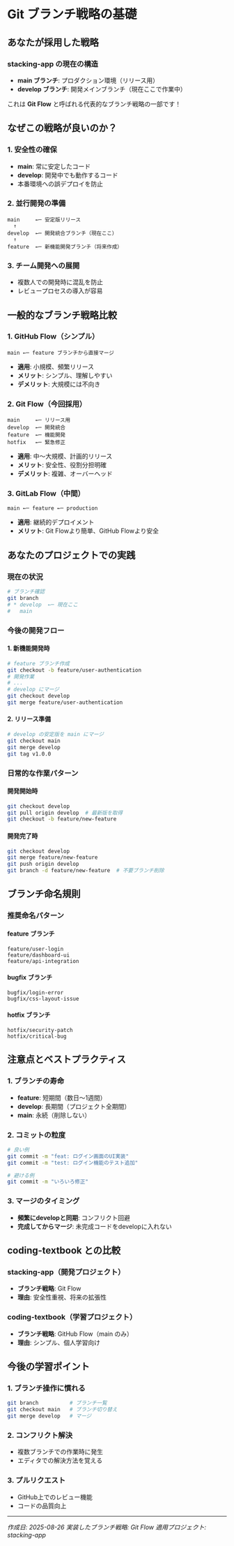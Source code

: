 # Git ブランチ戦略の基礎

## あなたが採用した戦略

### stacking-app の現在の構造
- **main ブランチ**: プロダクション環境（リリース用）
- **develop ブランチ**: 開発メインブランチ（現在ここで作業中）

これは **Git Flow** と呼ばれる代表的なブランチ戦略の一部です！

## なぜこの戦略が良いのか？

### 1. 安全性の確保
- **main**: 常に安定したコード
- **develop**: 開発中でも動作するコード
- 本番環境への誤デプロイを防止

### 2. 並行開発の準備
```
main     ←─ 安定版リリース
  ↑
develop  ←─ 開発統合ブランチ（現在ここ）
  ↑
feature  ←─ 新機能開発ブランチ（将来作成）
```

### 3. チーム開発への展開
- 複数人での開発時に混乱を防止
- レビュープロセスの導入が容易

## 一般的なブランチ戦略比較

### 1. GitHub Flow（シンプル）
```
main ←─ feature ブランチから直接マージ
```
- **適用**: 小規模、頻繁リリース
- **メリット**: シンプル、理解しやすい
- **デメリット**: 大規模には不向き

### 2. Git Flow（今回採用）
```
main     ←─ リリース用
develop  ←─ 開発統合
feature  ←─ 機能開発
hotfix   ←─ 緊急修正
```
- **適用**: 中〜大規模、計画的リリース
- **メリット**: 安全性、役割分担明確
- **デメリット**: 複雑、オーバーヘッド

### 3. GitLab Flow（中間）
```
main ←─ feature ←─ production
```
- **適用**: 継続的デプロイメント
- **メリット**: Git Flowより簡単、GitHub Flowより安全

## あなたのプロジェクトでの実践

### 現在の状況
```bash
# ブランチ確認
git branch
# * develop  ←─ 現在ここ
#   main
```

### 今後の開発フロー

#### 1. 新機能開発時
```bash
# feature ブランチ作成
git checkout -b feature/user-authentication
# 開発作業
# ...
# develop にマージ
git checkout develop
git merge feature/user-authentication
```

#### 2. リリース準備
```bash
# develop の安定版を main にマージ
git checkout main
git merge develop
git tag v1.0.0
```

### 日常的な作業パターン

#### 開発開始時
```bash
git checkout develop
git pull origin develop  # 最新版を取得
git checkout -b feature/new-feature
```

#### 開発完了時
```bash
git checkout develop
git merge feature/new-feature
git push origin develop
git branch -d feature/new-feature  # 不要ブランチ削除
```

## ブランチ命名規則

### 推奨命名パターン

#### feature ブランチ
```
feature/user-login
feature/dashboard-ui  
feature/api-integration
```

#### bugfix ブランチ
```
bugfix/login-error
bugfix/css-layout-issue
```

#### hotfix ブランチ
```
hotfix/security-patch
hotfix/critical-bug
```

## 注意点とベストプラクティス

### 1. ブランチの寿命
- **feature**: 短期間（数日〜1週間）
- **develop**: 長期間（プロジェクト全期間）
- **main**: 永続（削除しない）

### 2. コミットの粒度
```bash
# 良い例
git commit -m "feat: ログイン画面のUI実装"
git commit -m "test: ログイン機能のテスト追加"

# 避ける例  
git commit -m "いろいろ修正"
```

### 3. マージのタイミング
- **頻繁にdevelopと同期**: コンフリクト回避
- **完成してからマージ**: 未完成コードをdevelopに入れない

## coding-textbook との比較

### stacking-app（開発プロジェクト）
- **ブランチ戦略**: Git Flow
- **理由**: 安全性重視、将来の拡張性

### coding-textbook（学習プロジェクト）
- **ブランチ戦略**: GitHub Flow（main のみ）
- **理由**: シンプル、個人学習向け

## 今後の学習ポイント

### 1. ブランチ操作に慣れる
```bash
git branch          # ブランチ一覧
git checkout main   # ブランチ切り替え
git merge develop   # マージ
```

### 2. コンフリクト解決
- 複数ブランチでの作業時に発生
- エディタでの解決方法を覚える

### 3. プルリクエスト
- GitHub上でのレビュー機能
- コードの品質向上

---
*作成日: 2025-08-26*
*実装したブランチ戦略: Git Flow*
*適用プロジェクト: stacking-app*